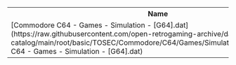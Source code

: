 <table>
<tr><th>Name</th><th>Size</th></tr>
<tr><td>[Commodore C64 - Games - Simulation - [G64].dat](https://raw.githubusercontent.com/open-retrogaming-archive/dat-catalog/main/root/basic/TOSEC/Commodore/C64/Games/Simulation/[G64]/Commodore C64 - Games - Simulation - [G64].dat)</td><td>108713</td></tr>
</table>
